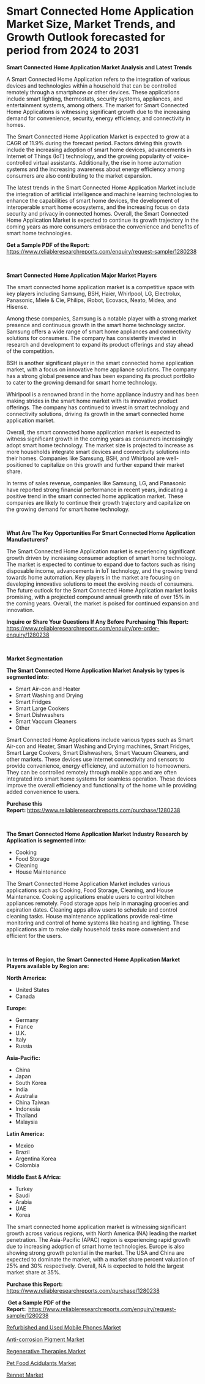 <p><h1>Smart Connected Home Application Market Size, Market Trends, and Growth Outlook forecasted for period from 2024 to 2031</h1></p><p><strong>Smart Connected Home Application Market Analysis and Latest Trends</strong></p>
<p><p>A Smart Connected Home Application refers to the integration of various devices and technologies within a household that can be controlled remotely through a smartphone or other devices. These applications include smart lighting, thermostats, security systems, appliances, and entertainment systems, among others. The market for Smart Connected Home Applications is witnessing significant growth due to the increasing demand for convenience, security, energy efficiency, and connectivity in homes.</p><p>The Smart Connected Home Application Market is expected to grow at a CAGR of 11.9% during the forecast period. Factors driving this growth include the increasing adoption of smart home devices, advancements in Internet of Things (IoT) technology, and the growing popularity of voice-controlled virtual assistants. Additionally, the rise in home automation systems and the increasing awareness about energy efficiency among consumers are also contributing to the market expansion.</p><p>The latest trends in the Smart Connected Home Application Market include the integration of artificial intelligence and machine learning technologies to enhance the capabilities of smart home devices, the development of interoperable smart home ecosystems, and the increasing focus on data security and privacy in connected homes. Overall, the Smart Connected Home Application Market is expected to continue its growth trajectory in the coming years as more consumers embrace the convenience and benefits of smart home technologies.</p></p>
<p><strong>Get a Sample PDF of the Report:&nbsp;</strong> <a href="https://www.reliableresearchreports.com/enquiry/request-sample/1280238">https://www.reliableresearchreports.com/enquiry/request-sample/1280238</a></p>
<p>&nbsp;</p>
<p><strong>Smart Connected Home Application Major Market Players</strong></p>
<p><p>The smart connected home application market is a competitive space with key players including Samsung, BSH, Haier, Whirlpool, LG, Electrolux, Panasonic, Miele & Cie, Philips, iRobot, Ecovacs, Neato, Midea, and Hisense. </p><p>Among these companies, Samsung is a notable player with a strong market presence and continuous growth in the smart home technology sector. Samsung offers a wide range of smart home appliances and connectivity solutions for consumers. The company has consistently invested in research and development to expand its product offerings and stay ahead of the competition. </p><p>BSH is another significant player in the smart connected home application market, with a focus on innovative home appliance solutions. The company has a strong global presence and has been expanding its product portfolio to cater to the growing demand for smart home technology.</p><p>Whirlpool is a renowned brand in the home appliance industry and has been making strides in the smart home market with its innovative product offerings. The company has continued to invest in smart technology and connectivity solutions, driving its growth in the smart connected home application market.</p><p>Overall, the smart connected home application market is expected to witness significant growth in the coming years as consumers increasingly adopt smart home technology. The market size is projected to increase as more households integrate smart devices and connectivity solutions into their homes. Companies like Samsung, BSH, and Whirlpool are well-positioned to capitalize on this growth and further expand their market share.</p><p>In terms of sales revenue, companies like Samsung, LG, and Panasonic have reported strong financial performance in recent years, indicating a positive trend in the smart connected home application market. These companies are likely to continue their growth trajectory and capitalize on the growing demand for smart home technology.</p></p>
<p>&nbsp;</p>
<p><strong>What Are The Key Opportunities For Smart Connected Home Application Manufacturers?</strong></p>
<p><p>The Smart Connected Home Application market is experiencing significant growth driven by increasing consumer adoption of smart home technology. The market is expected to continue to expand due to factors such as rising disposable income, advancements in IoT technology, and the growing trend towards home automation. Key players in the market are focusing on developing innovative solutions to meet the evolving needs of consumers. The future outlook for the Smart Connected Home Application market looks promising, with a projected compound annual growth rate of over 15% in the coming years. Overall, the market is poised for continued expansion and innovation.</p></p>
<p><strong>Inquire or Share Your Questions If Any Before Purchasing This Report:</strong> <a href="https://www.reliableresearchreports.com/enquiry/pre-order-enquiry/1280238">https://www.reliableresearchreports.com/enquiry/pre-order-enquiry/1280238</a></p>
<p>&nbsp;</p>
<p><strong>Market Segmentation</strong></p>
<p><strong>The Smart Connected Home Application Market Analysis by types is segmented into:</strong></p>
<p><ul><li>Smart Air-con and Heater</li><li>Smart Washing and Drying</li><li>Smart Fridges</li><li>Smart Large Cookers</li><li>Smart Dishwashers</li><li>Smart Vaccum Cleaners</li><li>Other</li></ul></p>
<p><p>Smart Connected Home Applications include various types such as Smart Air-con and Heater, Smart Washing and Drying machines, Smart Fridges, Smart Large Cookers, Smart Dishwashers, Smart Vacuum Cleaners, and other markets. These devices use internet connectivity and sensors to provide convenience, energy efficiency, and automation to homeowners. They can be controlled remotely through mobile apps and are often integrated into smart home systems for seamless operation. These devices improve the overall efficiency and functionality of the home while providing added convenience to users.</p></p>
<p><strong>Purchase this Report:&nbsp;</strong><a href="https://www.reliableresearchreports.com/purchase/1280238">https://www.reliableresearchreports.com/purchase/1280238</a></p>
<p>&nbsp;</p>
<p><strong>The Smart Connected Home Application Market Industry Research by Application is segmented into:</strong></p>
<p><ul><li>Cooking</li><li>Food Storage</li><li>Cleaning</li><li>House Maintenance</li></ul></p>
<p><p>The Smart Connected Home Application Market includes various applications such as Cooking, Food Storage, Cleaning, and House Maintenance. Cooking applications enable users to control kitchen appliances remotely. Food storage apps help in managing groceries and expiration dates. Cleaning apps allow users to schedule and control cleaning tasks. House maintenance applications provide real-time monitoring and control of home systems like heating and lighting. These applications aim to make daily household tasks more convenient and efficient for the users.</p></p>
<p>&nbsp;</p>
<p><strong>In terms of Region, the Smart Connected Home Application Market Players available by Region are:</strong></p>
<p>
    <p> <strong> North America: </strong>
        <ul>
            <li>United States</li>
            <li>Canada</li>
        </ul>
        </p> 
    <p> <strong> Europe: </strong>
        <ul>
            <li>Germany</li>
            <li>France</li>
            <li>U.K.</li>
            <li>Italy</li>
            <li>Russia</li>
        </ul>
        </p> 
    <p> <strong> Asia-Pacific: </strong>
        <ul>
            <li>China</li>
            <li>Japan</li>
            <li>South Korea</li>
            <li>India</li>
            <li>Australia</li>
            <li>China Taiwan</li>
            <li>Indonesia</li>
            <li>Thailand</li>
            <li>Malaysia</li>
        </ul>
        </p> 
    <p> <strong> Latin America: </strong>
        <ul>
            <li>Mexico</li>
            <li>Brazil</li>
            <li>Argentina Korea</li>
            <li>Colombia</li>
        </ul>
        </p> 
    <p> <strong> Middle East & Africa: </strong>
        <ul>
            <li>Turkey</li>
            <li>Saudi</li>
            <li>Arabia</li>
            <li>UAE</li>
            <li>Korea</li>
        </ul>
    </p>
    </p>
<p><p>The smart connected home application market is witnessing significant growth across various regions, with North America (NA) leading the market penetration. The Asia-Pacific (APAC) region is experiencing rapid growth due to increasing adoption of smart home technologies. Europe is also showing strong growth potential in the market. The USA and China are expected to dominate the market, with a market share percent valuation of 25% and 30% respectively. Overall, NA is expected to hold the largest market share at 35%.</p></p>
<p><strong>Purchase this Report: </strong><a href="https://www.reliableresearchreports.com/purchase/1280238">https://www.reliableresearchreports.com/purchase/1280238</a></p>
<p>&nbsp;<strong>Get a Sample PDF of the Report:&nbsp;&nbsp;</strong><a href="https://www.reliableresearchreports.com/enquiry/request-sample/1280238">https://www.reliableresearchreports.com/enquiry/request-sample/1280238</a></p>
<p><strong></strong></p>
<p><p><a href="https://medium.com/@aarongreen1979/refurbished-and-used-mobile-phones-market-comprehensive-assessment-by-type-application-and-245cc32d74a9">Refurbished and Used Mobile Phones Market</a></p><p><a href="https://github.com/guneycigdem35/Market-Research-Report-List-2/blob/main/anti-corrosion-pigment-market.md">Anti-corrosion Pigment Market</a></p><p><a href="https://medium.com/@aarongreen1979/regenerative-therapies-market-size-cagr-trends-2024-2030-103f7ee08abf">Regenerative Therapies Market</a></p><p><a href="https://github.com/bentleemidoriestelle7o/Market-Research-Report-List-1/blob/main/pet-food-acidulants-market.md">Pet Food Acidulants Market</a></p><p><a href="https://medium.com/@aarongreen1979/rennet-market-size-cagr-trends-2024-2030-0d5081925da7">Rennet Market</a></p></p>